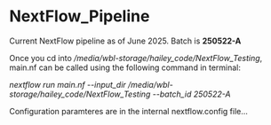 # NextFlow_Pipeline

Current NextFlow pipeline as of June 2025. Batch is **250522-A**

Once you cd into */media/wbl-storage/hailey_code/NextFlow_Testing*,
main.nf can be called using the following command in terminal:

*nextflow run main.nf --input_dir /media/wbl-storage/hailey_code/NextFlow_Testing --batch_id 250522-A*

Configuration paramteres are in the internal nextflow.config file...